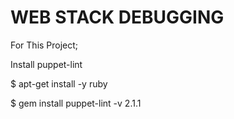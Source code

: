 # WEB STACK DEBUGGING

For This Project;

Install puppet-lint

$ apt-get install -y ruby

$ gem install puppet-lint -v 2.1.1
